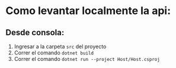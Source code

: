 # Como levantar localmente la api: 

## Desde consola: 

1. Ingresar a la carpeta `src` del proyecto
2. Correr el comando `dotnet build`
3. Correr el comando `dotnet run --project Host/Host.csproj`
